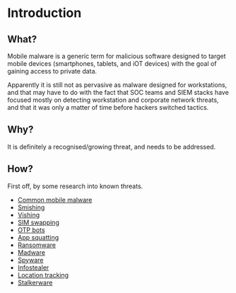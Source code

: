 # Introduction

## What?

Mobile malware is a generic term for malicious software designed to target mobile devices (smartphones, tablets, and iOT devices) with the goal of gaining access to private data.

Apparently it is still not as pervasive as malware designed for workstations, and that may have to do with the fact that SOC teams and SIEM stacks have focused mostly on detecting workstation and corporate network threats, and that it was only a matter of time before hackers switched tactics.

## Why?

It is definitely a recognised/growing threat, and needs to be addressed. 

## How?

First off, by some research into known threats.

* [Common mobile malware](malware.md)
* [Smishing](smishing.md)
* [Vishing](vishing.md)
* [SIM swapping](swapping.md)
* [OTP bots](otp-bots.md)
* [App squatting](squatting.md)
* [Ransomware](ransomware.md)
* [Madware](madware.md)
* [Spyware](spyware.md)
* [Infostealer](infostealer.md)
* [Location tracking](tracking.md)
* [Stalkerware](stalkerware.md)








